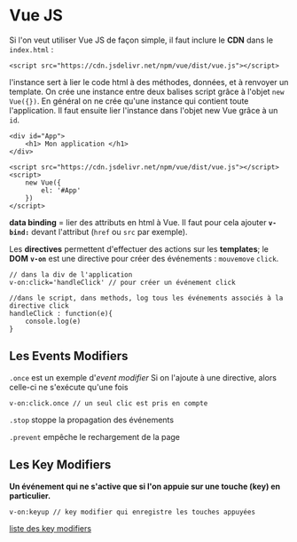 Vue JS
======


Si l'on veut utiliser Vue JS de façon simple, il faut inclure le **CDN** dans le `index.html` :

    <script src="https://cdn.jsdelivr.net/npm/vue/dist/vue.js"></script>

l'instance sert à lier le code html à des méthodes, données, et à renvoyer un template. On crée une instance entre deux balises script grâce à l'objet `new Vue({})`. En général on ne crée qu'une instance qui contient toute l'application. Il faut ensuite lier l'instance dans l'objet new Vue grâce à un `id`.

    <div id="App">
        <h1> Mon application </h1>
    </div>

    <script src="https://cdn.jsdelivr.net/npm/vue/dist/vue.js"></script>
    <script>
        new Vue({
            el: '#App'
        })
    </script>


**data binding** = lier des attributs en html à Vue. Il faut pour cela ajouter **`v-bind:`** devant l'attribut (`href` ou `src` par exemple).

Les **directives** permettent d'effectuer des actions sur les **templates**; le **DOM**
**`v-on`** est une directive pour créer des événements : `mouvemove` `click`. 

    // dans la div de l'application
    v-on:click='handleClick' // pour créer un événement click

    //dans le script, dans methods, log tous les événements associés à la directive click
    handleClick : function(e){
        console.log(e)
    }

Les Events Modifiers
-------------------

`.once` est un exemple d'*event modifier* Si on l'ajoute à une directive, alors celle-ci ne s'exécute qu'une fois

    v-on:click.once // un seul clic est pris en compte

`.stop` stoppe la propagation des événements

`.prevent` empêche le rechargement de la page

Les Key Modifiers
-----------------

**Un événement qui ne s'active que si l'on appuie sur une touche (key) en particulier.** 

    v-on:keyup // key modifier qui enregistre les touches appuyées

[liste des key modifiers](https://fr.vuejs.org/v2/guide/events.html)

